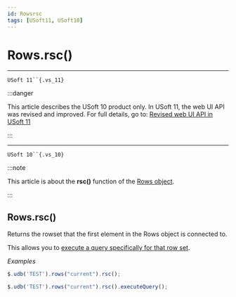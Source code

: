```yaml
---
id: Rowsrsc
tags: [USoft11, USoft10]
---
```

# Rows.rsc()



----

`USoft 11``{.vs_11}`


:::danger

This article describes the USoft 10 product only.
In USoft 11, the web UI API was revised and improved. For full details, go to:
[Revised web UI API in USoft 11](/Web_and_app_UIs/UDB_udb/Revised_web_UI_API_in_USoft_11.md)

:::

----

`USoft 10``{.vs_10}`


:::note

This article is about the **rsc()** function of the [Rows object](/Web_and_app_UIs/UDB_Rows).

:::

## **Rows.rsc()**

Returns the rowset that the first element in the Rows object is connected to.

This allows you to [execute a query specifically for that row set](/Web_and_app_UIs/UDB_Rowset/RowsetexecuteQuery.md).

*Examples*

```js
$.udb('TEST').rows("current").rsc();

$.udb('TEST').rows("current").rsc().executeQuery();
```

 